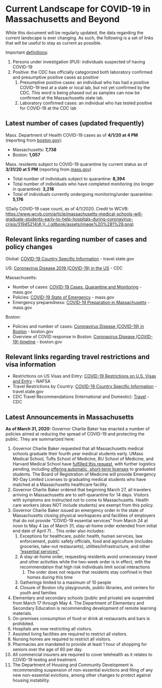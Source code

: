 # Current Landscape for COVID-19 in Massachusetts and Beyond

While this document will be regularly updated, the data regarding the current landscape is ever changing. As such, the following is a set of links that will be useful to stay as current as possible.

Important [definitions](https://www.cdc.gov/coronavirus/2019-ncov/php/reporting-pui.html):

1. Persons under investigation \(PUI\): individuals suspected of having COVID-19
2. Positive: the CDC has officially categorized both laboratory confirmed and presumptive positive cases as positive
   1. Presumptive positive cases: an individual who has had a positive COVID-19 test at a state or local lab, but not yet confirmed by the CDC. This word is being phased out as samples can now be confirmed at the Massachusetts state lab.
   2. Laboratory confirmed cases: an individual who has tested positive for COVID-19 at the CDC lab

## Latest number of cases \(updated frequently\)

Mass. Department of Health COVID-19 cases as of **4/1/20 at 4 PM**  \(reporting from [boston.gov](https://www.boston.gov/news/coronavirus-disease-covid-19-boston)\):

* Massachusetts:  **7,738** 
* Boston:  **1,057** 

Mass. residents subject to COVID-19 quarantine by current status as of **3/31/20 at 5 PM** \(reporting from [mass.gov](https://www.mass.gov/info-details/covid-19-cases-quarantine-and-monitoring)\)

* Total number of individuals subject to quarantine: **8,394**
* Total number of individuals who have completed monitoring \(no longer in quarantine\): **3,218**
* Total of individuals currently undergoing monitoring/under quarantine: **5,176**

![Daily COVID-19 case count, as of 4/1/2020. Credit to WCVB: https://www.wcvb.com/article/massachusetts-medical-schools-will-graduate-students-early-to-help-hospitals-during-coronavirus-crisis/31945214\#.](../.gitbook/assets/image%20%281%29.png)

## Relevant links regarding number of cases and policy changes

Global: [COVID-19 Country Specific Information](https://travel.state.gov/content/travel/en/traveladvisories/COVID-19-Country-Specific-Information.html) - travel.state.gov

US: [Coronavirus Disease 2019 \(COVID-19\) in the US](https://www.cdc.gov/coronavirus/2019-ncov/cases-in-us.html) - CDC

Massachusetts:

* Number of cases: [COVID-19 Cases, Quarantine and Monitoring](https://www.mass.gov/info-details/covid-19-cases-quarantine-and-monitoring) - mass.gov
* Policies: [COVID-19 State of Emergency](https://www.mass.gov/info-details/covid-19-state-of-emergency) - mass.gov
* Emergency preparedness: [COVID-19 Preparation in Massachusetts](https://www.mass.gov/info-details/covid-19-preparation-in-massachusetts) - mass.gov 

Boston:

* Policies and number of cases: [Coronavirus Disease \(COVID-19\) in Boston](https://www.boston.gov/news/coronavirus-disease-covid-19-boston) - boston.gov
* Overview of COVID response in Boston: [Coronavirus Disease \(COVID-19\) timeline](https://www.boston.gov/departments/public-health-commission/coronavirus-timeline) - boston.gov

## Relevant links regarding travel restrictions and visa information

* Restrictions on US Visas and Entry: [COVID-19 Restrictions on U.S. Visas and Entry](https://www.nafsa.org/regulatory-information/covid-19-restrictions-us-visas-and-entry) - NAFSA
* Travel Restrictions by Country: [COVID-19 Country Specific Information](https://travel.state.gov/content/travel/en/traveladvisories/COVID-19-Country-Specific-Information.html) - travel.state.gov
* CDC Travel Recommendations \(International and Domestic\): [Travel](https://www.cdc.gov/coronavirus/2019-ncov/travelers/index.html) - CDC

## **Latest Announcements in Massachusetts**

**As of March 31, 2020:** Governor Charlie Baker has enacted a number of policies aimed at reducing the spread of COVID-19 and protecting the public. They are summarized here:

1. Governor Charlie Baker requested that all Massachusetts medical schools graduate their fourth year medical students early.  UMass Medical School, Tufts School of Medicine, BU School of Medicine, and Harvard Medical School have [fulfilled this request](https://www.masslive.com/coronavirus/2020/03/coronavirus-in-massachusetts-medical-students-graduate-early-to-join-the-chaotic-response-to-covid-19.html), with further logistics pending, including [offering automatic, short-term licenses](https://www.wbur.org/news/2020/03/26/baker-massachusetts-coronavirus) to graduated students. The Board of Registration of Medicine will provide Emergency 90-Day Limited Licenses to graduating medical students who have matched at a Massachusetts healthcare facility.
2. Governor Charlie Baker ordered that beginning March 27, all travelers arriving in Massachusetts are to self-quarantine for 14 days. Visitors with symptoms are instructed not to come to Massachusetts. Health care workers \(does NOT include students\) are exempt from this policy.
3. Governor Charlie Baker issued an emergency order in the state of Massachusetts closing physical workspaces and facilities of employers that do not provide “COVID-19 essential services” from March 24 at noon to May 4 \(as of March 31; stay-at-home order extended from initial end date of April 7\). . This order also includes:
   1. Exceptions for healthcare, public health, human services, law enforcement, public safety officials, food and agriculture \(includes groceries, take-out restaurants\), utilities/infrastructure, and other [“essential services”](https://www.mass.gov/info-details/covid-19-essential-services)
   2. A stay-at-home order, requesting residents avoid unnecessary travel and other activities while the two-week order is in effect, with the recommendation that high risk individuals limit social interactions
      1. The order does not require that residents stay confined in their homes during this time
   3. Gatherings limited to a maximum of 10 people
   4. Closure of Boston city playgrounds, public libraries, and centers for youth and families
4. Elementary and secondary schools \(public and private\) are suspended from March 17 through May 4. The Department of Elementary and Secondary Education is recommending development of remote learning materials. 
5. On-premises consumption of food or drink at restaurants and bars is prohibited.
6. Hospitals are now restricting all visitors. 
7. Assisted living facilities are required to restrict all visitors.
8. Nursing homes are required to restrict all visitors.
9. Pharmacies are mandated to provide at least 1 hour of shopping for seniors over the age of 60 per day. 
10. All commercial insurers are required to cover telehealth as it relates to COVID-19 testing and treatment.
11. The Department of Housing and Community Development is recommending suspension of non-essential evictions and filing of any new non-essential evictions, among other changes to protect against housing instability.

